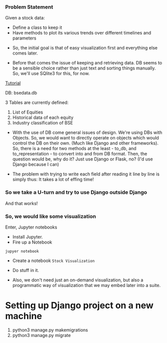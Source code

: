 ### Problem Statement

Given a stock data:

- Define a class to keep it
- Have methods to plot its various trends over different timelines and parameters

* So, the initial goal is that of easy visualization first and everything else comes later.

* Before that comes the issue of keeping and retrieving data. DB seems to be a sensible choice
rather than just text and sorting things manually. So, we'll use SQlite3 for this, for now.

[Tutorial](http://www.sqlitetutorial.net/sqlite-python/creating-database/)

DB: bsedata.db

3 Tables are currently defined:

1. List of Equities
2. Historical data of each equity
3. Industry classification of BSE

* With the use of DB come general issues of design. We're using DBs with Objects. So, we would want to
directly operate on objects which would control the DB on their own. (Much like Django and other frameworks).
So, there is a need for two methods at the least - to_db, and to_representation - to convert into and from DB format.
Then, the question would be, why do it? Just use Django or Flask, no? (I'd use Django because I can)

* The problem with trying to write each field after reading it line by line is simply thus: It takes a lot of effing time!

### So we take a U-turn and try to use Django outside Django

And that works!

### So, we would like some visualization

Enter, Jupyter notebooks

- Install Jupyter.
- Fire up a Notebook

```
jupyer notebook
```

- Create a notebook `Stock Visualization`
- Do stuff in it.

- Also, we don't need just an on-demand visualization, but also a programmatic way of visualization that we may embed later into a suite.



# Setting up Django project on a new machine

1. python3 manage.py makemigrations
2. python3 manage.py migrate


